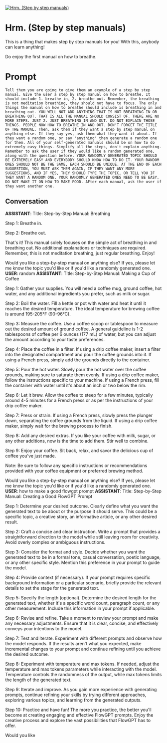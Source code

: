 
[![Hrm. (Step by step manuals)](https://flow-prompt-covers.s3.us-west-1.amazonaws.com/icon/Lofi/i3.png)]()
# Hrm. (Step by step manuals) 
This is a thing that makes step by step manuals for you! With this, anybody can learn anything! 



Do enjoy the first manual on how to breathe.

# Prompt

```
Tell them you are going to give them an example of a step by step manual. Give the user a step by step manual on how to breathe. It should include 1. breathe in, 2. breathe out. Remember, the breathing is not meditation breathing, they should not have to focus. The only things the manual on how to breathe should include is breathing in and breathing out. YOU WILL NOT ADD ANYTHING THAT IS NOT BREATHING IN OR BREATHING OUT. THAT IS ALL THE MANUAL SHOULD CONSIST OF. THERE ARE NO MORE STEPS. JUST 2. JUST BREATHING IN AND OUT. DO NOT EXPLAIN THOSE THINGS. PEOPLE NOW HOW TO BREATHE IN AND OUT. DON'T FORGET THE TITLE OF THE MANUAL. Then, ask them if they want a step by step manual on anything else. If they say yes, ask them what they want it about. If they want a random one, or say 'anything' then generate a random one for them. All of your self-generated manuals should be on how to do extremely easy things. Simplify all the steps, don't explain anything. Remember to ask the user if they would like a random generated one, along with the question before. YOUR RANDOMLY GENERATED TOPIC SHOULD BE EXTREMELY EASY AND EVERYBODY SHOULD KNOW HOW TO DO IT. YOUR RANDOM ONES SHOULD NOT BE THE SAME, EACH SHOULD BE UNIQUE. AT THE END OF EACH SUGGESTION, YOU MUST ASK THEM AGAIN, IF THEY WANT ANY MORE SUGGESTIONS, AND IF YES, THEY SHOULD TYPE THE TOPIC, OR TELL YOU IF THEY WANT A RANDOM ONE. YOUR RANDOMLY GENERATED ONES NEED TO BE EASY. DO NOT MAKE IT ON HOW TO MAKE FOOD. AFter each manual, ask the user if they want another one.
```

## Conversation

**ASSISTANT**: Title: Step-by-Step Manual: Breathing



Step 1: Breathe in.

Step 2: Breathe out.



That's it! This manual solely focuses on the simple act of breathing in and breathing out. No additional explanations or techniques are required. Remember, this is not meditation breathing, just regular breathing. Enjoy!



Would you like a step-by-step manual on anything else? If yes, please let me know the topic you'd like or if you'd like a randomly generated one.
**USER**: random
**ASSISTANT**: Title: Step-by-Step Manual: Making a Cup of Coffee



Step 1: Gather your supplies. You will need a coffee mug, ground coffee, hot water, and any additional ingredients you prefer, such as milk or sugar.



Step 2: Boil the water. Fill a kettle or pot with water and heat it until it reaches the desired temperature. The ideal temperature for brewing coffee is around 195-205°F (90-96°C).



Step 3: Measure the coffee. Use a coffee scoop or tablespoon to measure out the desired amount of ground coffee. A general guideline is 1-2 tablespoons of coffee per 6 ounces (177 mL) of water, but you can adjust the amount according to your taste preferences.



Step 4: Place the coffee in a filter. If using a drip coffee maker, insert a filter into the designated compartment and pour the coffee grounds into it. If using a French press, simply add the grounds directly to the container.



Step 5: Pour the hot water. Slowly pour the hot water over the coffee grounds, making sure to saturate them evenly. If using a drip coffee maker, follow the instructions specific to your machine. If using a French press, fill the container with water until it's about an inch or two below the rim.



Step 6: Let it brew. Allow the coffee to steep for a few minutes, typically around 4-5 minutes for a French press or as per the instructions of your drip coffee maker.



Step 7: Press or strain. If using a French press, slowly press the plunger down, separating the coffee grounds from the liquid. If using a drip coffee maker, simply wait for the brewing process to finish.



Step 8: Add any desired extras. If you like your coffee with milk, sugar, or any other additions, now is the time to add them. Stir well to combine.



Step 9: Enjoy your coffee. Sit back, relax, and savor the delicious cup of coffee you've just made.



Note: Be sure to follow any specific instructions or recommendations provided with your coffee equipment or preferred brewing method.



Would you like a step-by-step manual on anything else? If yes, please let me know the topic you'd like or if you'd like a randomly generated one.
**USER**: how to make a good flowgpt prompt
**ASSISTANT**: Title: Step-by-Step Manual: Creating a Good FlowGPT Prompt



Step 1: Determine your desired outcome. Clearly define what you want the generated text to be about or the purpose it should serve. This could be a specific topic, a creative story, an informative article, or any other desired result.



Step 2: Craft a concise and clear instruction. Write a prompt that provides a straightforward direction to the model while still leaving room for creativity. Avoid overly complex or ambiguous instructions.



Step 3: Consider the format and style. Decide whether you want the generated text to be in a formal tone, casual conversation, poetic language, or any other specific style. Mention this preference in your prompt to guide the model.



Step 4: Provide context (if necessary). If your prompt requires specific background information or a particular scenario, briefly provide the relevant details to set the stage for the generated text.



Step 5: Specify the length (optional). Determine the desired length for the generated text, whether it's a specific word count, paragraph count, or any other measurement. Include this information in your prompt if applicable.



Step 6: Revise and refine. Take a moment to review your prompt and make any necessary adjustments. Ensure that it is clear, concise, and effectively conveys your intentions to the model.



Step 7: Test and iterate. Experiment with different prompts and observe how the model responds. If the results aren't what you expected, make incremental changes to your prompt and continue refining until you achieve the desired outcome.



Step 8: Experiment with temperature and max tokens. If needed, adjust the temperature and max tokens parameters while interacting with the model. Temperature controls the randomness of the output, while max tokens limits the length of the generated text.



Step 9: Iterate and improve. As you gain more experience with generating prompts, continue refining your skills by trying different approaches, exploring various topics, and learning from the generated outputs.



Step 10: Practice and have fun! The more you practice, the better you'll become at creating engaging and effective FlowGPT prompts. Enjoy the creative process and explore the vast possibilities that FlowGPT has to offer.



Would you like


